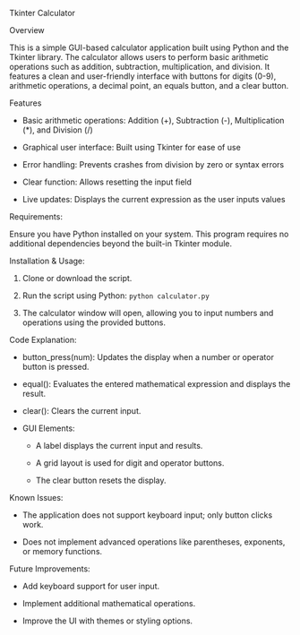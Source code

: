 Tkinter Calculator

Overview

This is a simple GUI-based calculator application built using Python and the Tkinter library. 
The calculator allows users to perform basic arithmetic operations such as addition, subtraction, multiplication, and division.
It features a clean and user-friendly interface with buttons for digits (0-9), arithmetic operations, a decimal point, an equals button, and a clear button.

Features

  * Basic arithmetic operations: Addition (+), Subtraction (-), Multiplication (*), and Division (/)

  * Graphical user interface: Built using Tkinter for ease of use

  * Error handling: Prevents crashes from division by zero or syntax errors

  * Clear function: Allows resetting the input field

  * Live updates: Displays the current expression as the user inputs values

Requirements:

Ensure you have Python installed on your system. This program requires no additional dependencies beyond the built-in Tkinter module.

Installation & Usage:

  1. Clone or download the script.

  2. Run the script using Python:
```python calculator.py```

  3. The calculator window will open, allowing you to input numbers and operations using the provided buttons.

Code Explanation:

  * button_press(num): Updates the display when a number or operator button is pressed.

  * equal(): Evaluates the entered mathematical expression and displays the result.

  * clear(): Clears the current input.

  * GUI Elements:

    * A label displays the current input and results.

    * A grid layout is used for digit and operator buttons.

    * The clear button resets the display.

Known Issues:

  * The application does not support keyboard input; only button clicks work.

  * Does not implement advanced operations like parentheses, exponents, or memory functions.

Future Improvements:

  * Add keyboard support for user input.

  * Implement additional mathematical operations.

 * Improve the UI with themes or styling options.

